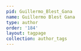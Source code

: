 ```yaml
---
pid: Guillermo_Blest_Gana
name: Guillermo Blest Gana
type: author
order: '184'
layout: tagpage
collection: author_tags
---
```

